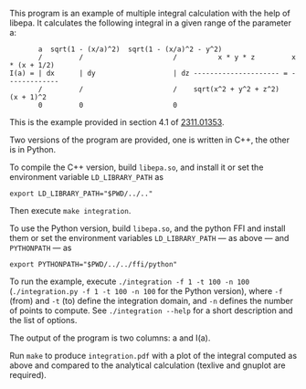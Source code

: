 This program is an example of multiple integral calculation with the help of libepa.
It calculates the following integral in a given range of the parameter a:

           a  sqrt(1 - (x/a)^2)  sqrt(1 - (x/a)^2 - y^2)
           /         /                      /          x * y * z         x * (x + 1/2)
    I(a) = | dx      | dy                   | dz --------------------- = -------------
           /         /                      /    sqrt(x^2 + y^2 + z^2)     (x + 1)^2
           0         0                      0

This is the example provided in section 4.1 of [2311.01353].

Two versions of the program are provided, one is written in C++, the other is
in Python.

To compile the C++ version, build `libepa.so`, and install it or set the
environment variable `LD_LIBRARY_PATH` as

    export LD_LIBRARY_PATH="$PWD/../.."

Then execute `make integration`.

To use the Python version, build `libepa.so`, and the python FFI and install
them or set the environment variables `LD_LIBRARY_PATH` &mdash; as above
&mdash; and `PYTHONPATH` &mdash; as

    export PYTHONPATH="$PWD/../../ffi/python"

To run the example, execute `./integration -f 1 -t 100 -n 100`
(`./integration.py -f 1 -t 100 -n 100` for the Python version), where `-f`
(from) and `-t` (to) define the integration domain, and `-n` defines the
number of points to compute. See `./integration --help` for a short
description and the list of options.

The output of the program is two columns: a and I(a).

Run `make` to produce `integration.pdf` with a plot of the integral computed
as above and compared to the analytical calculation (texlive and gnuplot are
required).

[2311.01353]: https://arxiv.org/abs/2311.01353
